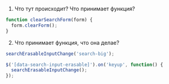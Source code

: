 1. Что тут происходит? Что принимает функция? 
```js
function clearSearchForm(form) {
  form.clearForm();
}
```

2. Что принимает функция, что она делае?
```js
searchErasableInputChange('search-big');
```
```js
$('[data-search-input-erasable]').on('keyup', function() {
  searchErasableInputChange();
});
```
